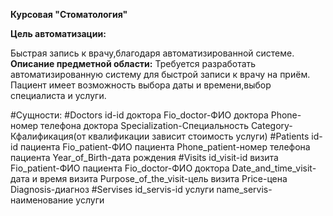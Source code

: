 **Курсовая "Стоматология"**

**Цель автоматизации:**

Быстрая запись к врачу,благодаря автоматизированной системе.
**Описание предметной области:**
Требуется разработать автоматизированную систему для быстрой записи к врачу на приём.
Пациент имеет возможность выбора даты и времени,выбор специалиста и услуги.

#Сущности:
#Doctors
id-id доктора
Fio_doctor-ФИО доктора
Phone-номер телефона доктора
Specialization-Специальность
Category-Кфалификация(от квалификации зависит стоимость услуги)
#Patients
id-id пациента
Fio_patient-ФИО пациента
Phone_patient-номер телефона пациента
Year_of_Birth-дата рождения
#Visits
id_visit-id визита
Fio_patient-ФИО пациента
Fio_doctor-ФИО доктора
Date_and_time_visit-дата и время визита
Purpose_of_the_visit-цель визита
Price-цена
Diagnosis-диагноз
#Servises
id_servis-id услуги
name_servis-наименование услуги


